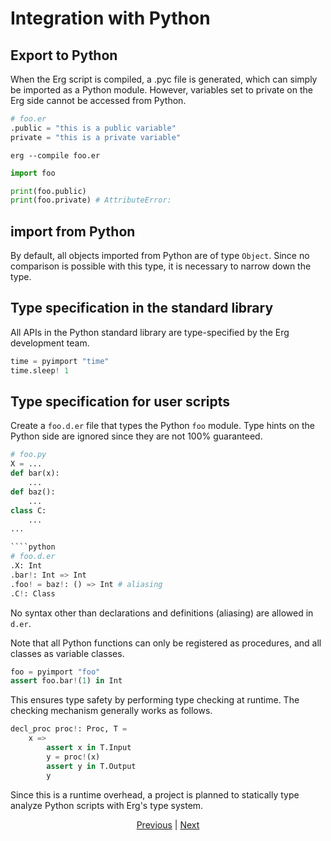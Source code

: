 # Integration with Python

## Export to Python

When the Erg script is compiled, a .pyc file is generated, which can simply be imported as a Python module.
However, variables set to private on the Erg side cannot be accessed from Python.

```python
# foo.er
.public = "this is a public variable"
private = "this is a private variable"
```

```console
erg --compile foo.er
```

```python
import foo

print(foo.public)
print(foo.private) # AttributeError:
```

## import from Python

By default, all objects imported from Python are of type `Object`. Since no comparison is possible with this type, it is necessary to narrow down the type.

## Type specification in the standard library

All APIs in the Python standard library are type-specified by the Erg development team.

```python
time = pyimport "time"
time.sleep! 1
```

## Type specification for user scripts

Create a `foo.d.er` file that types the Python `foo` module.
Type hints on the Python side are ignored since they are not 100% guaranteed.

```python
# foo.py
X = ...
def bar(x):
    ...
def baz():
    ...
class C:
    ...
...

````python
# foo.d.er
.X: Int
.bar!: Int => Int
.foo! = baz!: () => Int # aliasing
.C!: Class
```

No syntax other than declarations and definitions (aliasing) are allowed in ``d.er``.

Note that all Python functions can only be registered as procedures, and all classes as variable classes.

```python
foo = pyimport "foo"
assert foo.bar!(1) in Int
```

This ensures type safety by performing type checking at runtime. The checking mechanism generally works as follows.

```python
decl_proc proc!: Proc, T =
    x =>
        assert x in T.Input
        y = proc!(x)
        assert y in T.Output
        y
```

Since this is a runtime overhead, a project is planned to statically type analyze Python scripts with Erg's type system.

<p align='center'>
    <a href='./31_pipeline.md'>Previous</a> | <a href='./33_package_system.md'>Next</a>
</p>
